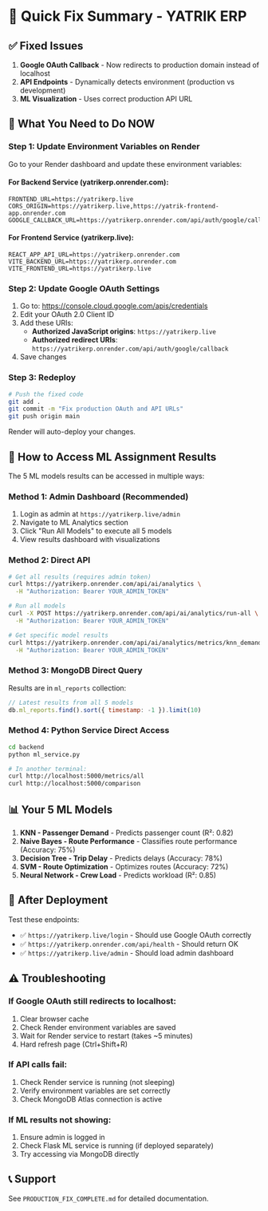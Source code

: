 # 🚀 Quick Fix Summary - YATRIK ERP

## ✅ Fixed Issues

1. **Google OAuth Callback** - Now redirects to production domain instead of localhost
2. **API Endpoints** - Dynamically detects environment (production vs development)
3. **ML Visualization** - Uses correct production API URL

## 📝 What You Need to Do NOW

### Step 1: Update Environment Variables on Render

Go to your Render dashboard and update these environment variables:

#### For Backend Service (yatrikerp.onrender.com):
```
FRONTEND_URL=https://yatrikerp.live
CORS_ORIGIN=https://yatrikerp.live,https://yatrik-frontend-app.onrender.com
GOOGLE_CALLBACK_URL=https://yatrikerp.onrender.com/api/auth/google/callback
```

#### For Frontend Service (yatrikerp.live):
```
REACT_APP_API_URL=https://yatrikerp.onrender.com
VITE_BACKEND_URL=https://yatrikerp.onrender.com
VITE_FRONTEND_URL=https://yatrikerp.live
```

### Step 2: Update Google OAuth Settings

1. Go to: https://console.cloud.google.com/apis/credentials
2. Edit your OAuth 2.0 Client ID
3. Add these URIs:
   - **Authorized JavaScript origins**: `https://yatrikerp.live`
   - **Authorized redirect URIs**: `https://yatrikerp.onrender.com/api/auth/google/callback`
4. Save changes

### Step 3: Redeploy

```bash
# Push the fixed code
git add .
git commit -m "Fix production OAuth and API URLs"
git push origin main
```

Render will auto-deploy your changes.

## 🎯 How to Access ML Assignment Results

The 5 ML models results can be accessed in multiple ways:

### Method 1: Admin Dashboard (Recommended)
1. Login as admin at `https://yatrikerp.live/admin`
2. Navigate to ML Analytics section
3. Click "Run All Models" to execute all 5 models
4. View results dashboard with visualizations

### Method 2: Direct API
```bash
# Get all results (requires admin token)
curl https://yatrikerp.onrender.com/api/ai/analytics \
  -H "Authorization: Bearer YOUR_ADMIN_TOKEN"

# Run all models
curl -X POST https://yatrikerp.onrender.com/api/ai/analytics/run-all \
  -H "Authorization: Bearer YOUR_ADMIN_TOKEN"

# Get specific model results
curl https://yatrikerp.onrender.com/api/ai/analytics/metrics/knn_demand_prediction \
  -H "Authorization: Bearer YOUR_ADMIN_TOKEN"
```

### Method 3: MongoDB Direct Query
Results are in `ml_reports` collection:
```javascript
// Latest results from all 5 models
db.ml_reports.find().sort({ timestamp: -1 }).limit(10)
```

### Method 4: Python Service Direct Access
```bash
cd backend
python ml_service.py

# In another terminal:
curl http://localhost:5000/metrics/all
curl http://localhost:5000/comparison
```

## 📊 Your 5 ML Models

1. **KNN - Passenger Demand** - Predicts passenger count (R²: 0.82)
2. **Naive Bayes - Route Performance** - Classifies route performance (Accuracy: 75%)
3. **Decision Tree - Trip Delay** - Predicts delays (Accuracy: 78%)
4. **SVM - Route Optimization** - Optimizes routes (Accuracy: 72%)
5. **Neural Network - Crew Load** - Predicts workload (R²: 0.85)

## 🎉 After Deployment

Test these endpoints:
- ✅ `https://yatrikerp.live/login` - Should use Google OAuth correctly
- ✅ `https://yatrikerp.onrender.com/api/health` - Should return OK
- ✅ `https://yatrikerp.live/admin` - Should load admin dashboard

## ⚠️ Troubleshooting

### If Google OAuth still redirects to localhost:
1. Clear browser cache
2. Check Render environment variables are saved
3. Wait for Render service to restart (takes ~5 minutes)
4. Hard refresh page (Ctrl+Shift+R)

### If API calls fail:
1. Check Render service is running (not sleeping)
2. Verify environment variables are set correctly
3. Check MongoDB Atlas connection is active

### If ML results not showing:
1. Ensure admin is logged in
2. Check Flask ML service is running (if deployed separately)
3. Try accessing via MongoDB directly

## 📞 Support

See `PRODUCTION_FIX_COMPLETE.md` for detailed documentation.


